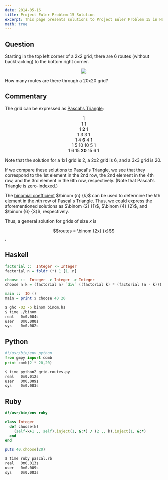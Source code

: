 ```yaml
---
date: 2014-05-16
title: Project Euler Problem 15 Solution
excerpt: This page presents solutions to Project Euler Problem 15 in Haskell, Python and Ruby.
math: true
---
```



## Question

<p>
Starting in the top left corner of a 2x2 grid, there are 6 routes 
(without backtracking) to the bottom right corner.
</p>

<div style="text-align: center;">
<img src="http://projecteuler.net/project/images/p_015.gif" />
</div>

<p>
How many routes are there through a 20x20 grid?
</p>




## Commentary

The grid can be expressed as [Pascal's Triangle](http://en.wikipedia.org/wiki/Pascal's_triangle):

<p style="text-align: center">
1<br />
1 1 <br />
1 <strong>2</strong> 1 <br />
1 3 3 1 <br />
1 4 <strong>6</strong> 4 1 <br />
1 5 10 10 5 1 <br />
1 6 15 <strong>20</strong> 15 6 1<br />
</p>

Note that the solution for a 1x1 grid is 2, a 2x2 grid is 6, and a 3x3 grid is 20.

If we compare these solutions to Pascal's Triangle, we see that they correspond to
the 1st element in the 2nd row, the 2nd element in the 4th row, and the 3rd element
in the 6th row, respectively. (Note that Pascal's Triangle is zero-indexed.)

The [binomial coefficient](http://en.wikipedia.org/wiki/Binomial_coefficient)
$\binom {n} {k}$ can be used to determine the $k$th element in the
$n$th row of Pascal's Triangle. Thus, we could express the aforementioned solutions as
$\binom {2} {1}$, $\binom {4} {2}$, and $\binom {6} {3}$, respectively.

Thus, a general solution for grids of size $x$ is 

$$routes = \binom {2x} {x}$$.




## Haskell

```haskell
factorial ::  Integer -> Integer
factorial n = foldr (*) 1 [1..n]

choose ::  Integer -> Integer -> Integer
choose n k = (factorial n) `div` ((factorial k) * (factorial (n - k)))

main ::  IO ()
main = print $ choose 40 20
```


```bash
$ ghc -O2 -o binom binom.hs
$ time ./binom
real   0m0.004s
user   0m0.000s
sys    0m0.002s
```



## Python

```python
#!/usr/bin/env python
from gmpy import comb
print comb(2 * 20,20)
```


```bash
$ time python2 grid-routes.py
real   0m0.012s
user   0m0.009s
sys    0m0.003s
```



## Ruby

```ruby
#!/usr/bin/env ruby

class Integer 
  def choose(k) 
    (self-k+1 .. self).inject(1, &:*) / (2 .. k).inject(1, &:*) 
  end
end

puts 40.choose(20)
```


```bash
$ time ruby pascal.rb
real   0m0.013s
user   0m0.009s
sys    0m0.003s
```


